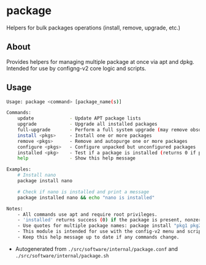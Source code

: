 # package
Helpers for bulk packages operations (install, remove, upgrade, etc.)

## About
Provides helpers for managing multiple package at once via apt and dpkg. Intended for use by configng-v2 core logic and scripts.

## Usage
~~~bash
Usage: package <command> [package_name(s)]

Commands:
	update             - Update APT package lists
	upgrade            - Upgrade all installed packages
	full-upgrade       - Perform a full system upgrade (may remove obsolete packages)
	install <pkgs>     - Install one or more packages
	remove <pkgs>      - Remove and autopurge one or more packages
	configure <pkgs>   - Configure unpacked but unconfigured packages
	installed <pkg>    - Test if a package is installed (returns 0 if present)
	help               - Show this help message

Examples:
	# Install nano
	package install nano

	# Check if nano is installed and print a message
	package installed nano && echo "nano is installed"

Notes:
	- All commands use apt and require root privileges.
	- 'installed' returns success (0) if the package is present, nonzero otherwise.
	- Use quotes for multiple package names: package install "pkg1 pkg2"
	- This module is intended for use with the config-v2 menu and scripts.
	- Keep this help message up to date if any commands change.
~~~

- Autogenerated from `./src/software/internal/package.conf` and `./src/software/internal/package.sh`
